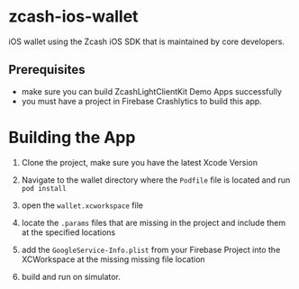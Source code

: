 # zcash-ios-wallet

iOS wallet using the Zcash iOS SDK that is maintained by core developers.

## Prerequisites
* make sure you can build ZcashLightClientKit Demo Apps successfully
* you must have a project in Firebase Crashlytics to build this app.

# Building the App
1. Clone the project, make sure you have the latest Xcode Version

2. Navigate to the wallet directory where the `Podfile` file is located and run `pod install`

3. open the `wallet.xcworkspace` file

4. locate the `.params` files that are missing in the project and include them at the specified locations

5. add the `GoogleService-Info.plist` from your Firebase Project into the XCWorkspace at the missing missing file location

6. build and run on simulator.
